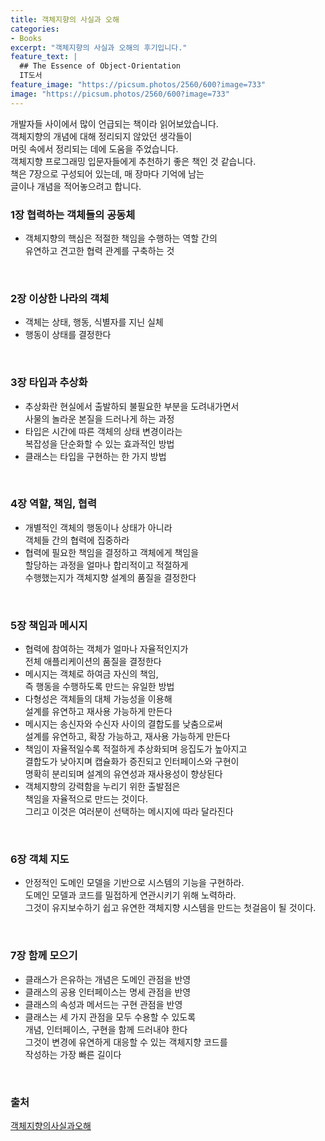 ```yaml
---
title: 객체지향의 사실과 오해
categories:
- Books
excerpt: "객체지향의 사실과 오해의 후기입니다."
feature_text: |
  ## The Essence of Object-Orientation
  IT도서
feature_image: "https://picsum.photos/2560/600?image=733"
image: "https://picsum.photos/2560/600?image=733"
---
```

개발자들 사이에서 많이 언급되는 책이라 읽어보았습니다. <br>
객체지향의 개념에 대해 정리되지 않았던 생각들이 <br>
머릿 속에서 정리되는 데에 도움을 주었습니다. <br>
객체지향 프로그래밍 입문자들에게 추천하기 좋은 책인 것 같습니다. <br>
책은 7장으로 구성되어 있는데, 매 장마다 기억에 남는 <br>
글이나 개념을 적어놓으려고 합니다. <br>

### 1장 협력하는 객체들의 공동체
- 객체지향의 핵심은 적절한 책임을 수행하는 역할 간의 <br>유연하고 견고한 협력 관계를 구축하는 것

<br>

### 2장 이상한 나라의 객체
- 객체는 상태, 행동, 식별자를 지닌 실체
- 행동이 상태를 결정한다

<br>

### 3장 타입과 추상화
- 추상화란 현실에서 출발하되 불필요한 부분을 도려내가면서 <br> 사물의 놀라운 본질을 드러나게 하는 과정
- 타입은 시간에 따른 객체의 상태 변경이라는 <br> 복잡성을 단순화할 수 있는 효과적인 방법
 - 클래스는 타입을 구현하는 한 가지 방법

<br>

### 4장 역할, 책임, 협력
- 개별적인 객체의 행동이나 상태가 아니라 <br> 객체들 간의 협력에 집중하라
- 협력에 필요한 책임을 결정하고 객체에게 책임을 <br> 할당하는 과정을 얼마나 합리적이고 적절하게 <br> 수행했는지가 객체지향 설계의 품질을 결정한다

<br>

### 5장 책임과 메시지
- 협력에 참여하는 객체가 얼마나 자율적인지가 <br> 전체 애플리케이션의 품질을 결정한다
- 메시지는 객체로 하여금 자신의 책임, <br> 즉 행동을 수행하도록 만드는 유일한 방법
- 다형성은 객체들의 대체 가능성을 이용해 <br>설계를 유연하고 재사용 가능하게 만든다
- 메시지는 송신자와 수신자 사이의 결합도를 낮춤으로써 <br>설계를 유연하고, 확장 가능하고, 재사용 가능하게 만든다
- 책임이 자율적일수록 적절하게 추상화되며 응집도가 높아지고 <br> 결합도가 낮아지며 캡슐화가 증진되고 인터페이스와 구현이 <br> 명확히 분리되며 설계의 유연성과 재사용성이 향상된다
- 객체지향의 강력함을 누리기 위한 출발점은 <br> 책임을 자율적으로 만드는 것이다. <br> 그리고 이것은 여러분이 선택하는 메시지에 따라 달라진다

<br>

### 6장 객체 지도
- 안정적인 도메인 모델을 기반으로 시스템의 기능을 구현하라. <br>도메인 모델과 코드를 밀접하게 연관시키기 위해 노력하라. <br>그것이 유지보수하기 쉽고 유연한 객체지향 시스템을 만드는 첫걸음이 될 것이다.

<br>

### 7장 함께 모으기
- 클래스가 은유하는 개념은 도메인 관점을 반영
- 클래스의 공용 인터페이스는 명세 관점을 반영
- 클래스의 속성과 메서드는 구현 관점을 반영
- 클래스는 세 가지 관점을 모두 수용할 수 있도록 <br>개념, 인터페이스, 구현을 함께 드러내야 한다 <br> 그것이 변경에 유연하게 대응할 수 있는 객체지향 코드를 <br>작성하는 가장 빠른 길이다


<br>

### 출처
[객체지향의사실과오해](http://www.yes24.com/Product/Goods/18249021) 

